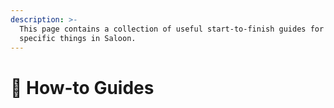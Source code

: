 ```yaml
---
description: >-
  This page contains a collection of useful start-to-finish guides for doing
  specific things in Saloon.
---
```


# 📔 How-to Guides

